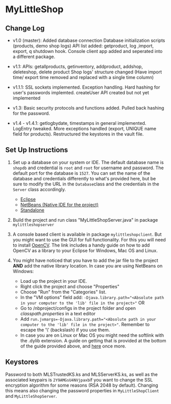 # MyLittleShop
## Change Log
- v1.0 (master): Added database connection
Database initialization scripts (products, demo shop logs)
API list added: getproduct, log ,import, export, q shutdown hook.
Console client app added and seperated into a different package.

- v1.1: APIs:  getallproducts, getinventory, addproduct, addshop, deleteshop, delete product
Shop logs' structure changed (Have import time/ export time removed and replaced with a single time column)

- v1.1.1: SSL sockets implemented. Exception handling. Hard hashing for user's passwords implemted. createUser API created but not yet implemented

- v1.3: Basic security protocols and functions added. Pulled back hashing for the password.

- v1.4 - v1.4.1: getlogbydate, timestamps in general implemented. LogEntry tweaked. More exceptions handled (export, UNIQUE name field for products). Restructured the keystores in the vault file.

## Set Up Instructions

1. Set up a database on your system or IDE. The default database name is ```shopdb``` and credential is ```root``` and ```root``` for username and password. The default port for the database is ```1527```. You can set the name of the database and credentials differently to what's provided here, but be sure to modify the URL in the ```Database```class and the credentials in the ```Server``` class accordingly.
	- [Eclipse](https://db.apache.org/derby/integrate/plugin_help/start_toc.html)
	- [NetBeans (Native IDE for the project)](https://netbeans.org/kb/docs/ide/java-db.html)
	- [Standalone](http://db.apache.org/derby/papers/DerbyTut/ij_intro.html)

2. Build the project and run class "MyLittleShopServer.java" in package ```mylittleshopserver```
3. A console based client is available in package ```mylittleshopclient```. But you might want to use the GUI for full functionality. For this you will need to install [OpenCV](http://opencv-java-tutorials.readthedocs.io/en/latest/01-installing-opencv-for-java.html#introduction-to-opencv-for-java). The link includes a handy guide on how to add OpenCV as a library to your Eclipse for Windows, Mac OS and Linux.
4. You might have noticed that you have to add the jar file to the project **AND**  add the native library location. In case you are using NetBeans on Windows:
	- Load up the project in your IDE.
	- Right click the project and choose "Properties"
	- Choose "Run" from the "Categories" list.
	- In the "VM options" field add: ```-Djava.library.path="<Absolute path in your computer to the 'lib' file in the project>"```
	OR
    - Go to /nbproject/configs in the project folder and open *classpath.properties* in a text editor
    - Add ```run.jvmargs=-Djava.library.path="<Absolute path in your computer to the 'lib' file in the project>"```. Remember to escape the '\\' (backslash) if you use them.
    - In case you are on Linux or Mac OS you might need the softlink with the .dylib extension. A guide on getting that is provided at the bottom of the guide provided above, and [here](http://opencv-java-tutorials.readthedocs.io/en/latest/01-installing-opencv-for-java.html#introduction-to-opencv-for-java) once more.

## Keystores

Password to both MLSTrustedKS.ks and MLSServerKS.ks, as well as the associated keypairs is ```2Y9AMGsU4NVjpaxb```if you want to change the SSL encryption algorithm for some reasons (RSA 2048 by default). Changing this means also changing the password properties in ```MyLittleShopClient``` and ```MyLittleShopServer```.
